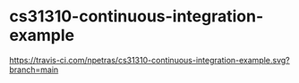 # cs31310-continuous-integration-example

https://travis-ci.com/npetras/cs31310-continuous-integration-example.svg?branch=main